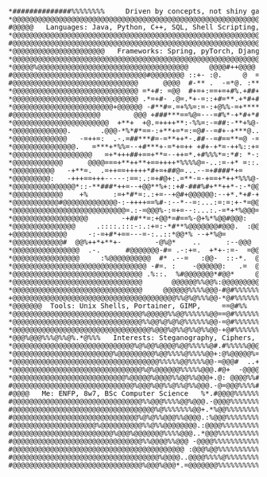 <pre>
*##############%%%%%%%%     Driven by concepts, not shiny gadgets     %%%######%#########*###******=
*@@@@@@@@@@@@@@@@@@@@@@@@@@@@@@@@@@@@@@@@@@@@@@@@@@@@@@@@@@@@@@@@@@@@@@@@%@@@@@@@@@@@@@@@@@@@@@@@@@*
#@@@@@   Languages: Java, Python, C++, SQL, Shell Scripting, HTML/CSS, JSON/XML   @@@@@@@@@@@@@@@@@*
*@@@@@@@@@@@@@@@@@@@@@@@@@@@@@@@@@@@@@@@@@@@@@@@@@@@@@@@@@@@@@@@@@@@@@@@@%@@@@@@@@@@@@@@@@@@@@@@@@@*  
#@@@@@@@@@@@@@@@@@@@@@@@@@@@@@@@@@@@@@@@@@@@@@@@@@@@@@@@@@@@@@@@@@@@@@%@@@@@@@@@@%@@@@@@@@@@@@@@@@@*
*@@@@@@@@@@@@@@@@@@@@@@   Frameworks: Spring, pyTorch, Django, Bootstrap   @@@@@@@@@@@@%%@@@%@@@@@@*
*@@@@@@@@@@@@@@@@@@@@@@@@@@@@@@@@@@@@@@@@@@@@@@@@@@@@@@@@@@@@@@@@@@@@@@@@%@@@@@@@@@@@@@@@@@@@@@@@@@*  
*@@@@@%@@@@@@@@@@@@@@@@@@@@@@@@@@@@@@@@@@@@     @@@@#++@@@@     @@@%%%@@@@@@@@@@@@@@@@%@@@@@@@@@@@@*
#@@@@@@@@@@@@@@@@@@@@@@@@@@@@@@@@#@@@@@@@@ ::+- :@.     @  ==*+.@@@@@@@@@@@@@@@%%@@%%%%@@@@@@@@@@@@*
#@@@@@@@@@@@@@@@@@@@@@@@@@@@@@@      @@@@  #-** .  -=*@. :**+#-:@@@@@@@@%@@@@@@@@@@@@@@@%%%@%@@@@@@*
*@@@@@@@@@@@@@@@@@@@@@@@@@@@@@@ =*+#: =@@  #+=+:==+=+#%.+##+#+*@@@% @@@@@@@@@@@@@@@%@@@@@@@@@@@@%@@*
*@@@@@@@@@@@@@@@@@@@@@@@@@@@@@@ .*=+#- .@=.*+-=::+#=**.+*#+#*+%+     =    @@%%%@%%@@@@@@%@@%@@@@@@@*
*@@@@@@@@@@@@@@@@@@@@@@@@+@@@@@@ -#**#=.=+%%=:=-:+@%%-=+******-:.-=+-. ..  @@@%%@%@@@@@@@@@@@@%%%@%*
#@@@@@@@@@@@@@@@@@@@@@        @@@ +###***==%@=---=#%*-+*#+*#==.:==--:.-#  @@@@@@@@@@%%%@%%@@@@@@@@@*
*@@@@@@@@@@@@@@@@@@@@@@@  +**+  +@.=++++**:-%%=:-=##:-**+%@-..=---:::++  @@@%@@@@@@%%@@@%@@@%@@@@%@+
*@@@@@@@@@@@@@.       .@@@-*%*#*==-:+**+=*=:=@#--=#+-+***@..:*-+=-:=*:  @@@@@@@@@@@@@@%@%%%%@@@@@@@*
*@@@@@@@@@@@@@   -=++=:  .-.=##***#=-=**++*-.##--=#==**=@ -=+---.:=*  -@@@+.     @@@%%%@@@@@@@@%%@@+
*@@@@@@@@@@@@@@@.   =***+*%%=--+#***+-=*+=++ +#+-+*=-++%::+=-:-:-++. @@:         @@@@@@@@%%@%%@@@@%+
*@@@@@@@@@@@@@@@@@@@   =+*+++##+==+**=--++=*.+#%%%*=:*#: *-:----+- *@    .     @@@@%%@%%%%@@@@%@%@@+
*@@@@@@@@@@@@      @@@@===+**++**+==++++*%%%%@=-..:=-+* =::.::==.=%*= ::    @@@@@@%@%@%@@@@%@@@@@@%+
*@@@@@@@@@@   -+**=.  .=++==+++++*#+=+##@=...--=+####*+=    .+--#*....   *@@@@@%%%%%%%@%%%%@%%%%%%@+
*@@@@@@@@@:   -+++==+++-----:==:.:=+#@+:.=**-=-+==+*++*%%%@-:*%=. ..   @@@@@%%%%%%%%@%%%%%@@@%%@%%@+
*@@@@@@@@@@@@@@@*::-**###*++=--+@@**%+::+#-###%#+**++*-:-*@@@  .::   @@@@%%%%%%@%%%%%%%@%%%@@%@%@@@+
*@@@@@@@@@@@@    +%      :=+*#*=:.:+=--+@#+@@@@@@:--+*.*+#-+: :=. -@@@@@@%%%%%%%%%%%@%%%%%%%%%%%%%%+
*@@@@@@@@@@@#@@@@@@@@@@@@@-:-++++==%#-:--*--=:...:=:=:+-*=@@@-...@@@@@@@@@@@@%%@%%%%%%%@%%@@%%@%%%@+
*@@@@@@@@@@@@@@@@@@@@@@@@@@@=.:-=@@@%-:=+=--:...:.-=*+*%@@@=   -:       . -@@@@%%%%@%%%%%%%%%%@%%%@=
*@@@@@@@@@@@@@@@@@@        -+##**=:+@@*=#==%-@+%*%@@#@@@:    +***#%%@%+:     #@@%%%%%%%%%%%%%%%%@%%=
*@@@@@@@@@@@@@@@     .::::.:::-:.:+=:-*#**%@@@@@@@#@@@.  :@@@@*-.    ..-=+*-  +@%%%%%%%%%%%%@%%%@%%=
+@@@@@@@@@@@@@     -:-=+#*+==---=-:..::*@@*% --+*%@=        ..:#@@@@@%++=:-*@@@@%%%%%@%%%%%%%%%%%%%=
*@@@@@@@@@@@@#  @@%++*+**+-        -@%@*    ..      :--@@@       .@@@@@@@@@@@@@%%%%%%%%%%%%%%%%%@%%=
*@@@@@@@@@@@@@@@@  .-.      #@@@@@@@-#= .-:+=.  +*+-:=-  =@@@.    #@@@%%%%%%%%%%%%%%%%%%@%%%%%%%%%%=
*@@@@@@@@@@@@@@@@     :%@@@@@@@@@@  #* .--=   :@@-  ::-*.  @@@@@@@@@%%%%@%%%%%%%%%%%%%%%%%%%%%%%%%%=
*@@@@@@@@@@@@@@@@@@@@@@@@@@@@@@@@ -#=. :    -@@@@@@:   .=  @@%#%%%%%%%%%%%%%%%%%%%%%%%%%%%%%%%%%%%@=
*@@@@@@@@@@@@@@@@@@@@@@@@@@@@@@@ .%::.  %#@@@@@@@*#@@*     @@%%%%%%%%%%%%%%%%%%@%%%%%%%%%%%%%%%%%%%=
*@@@@@@@@@@@@@@@@@@@@@@@@@@@@@@@       @@@@@@%%@@%:@@@@@@@@@%%%%%%%%%%%%%%%%%%%%%%%%%%@%%%%%%%%%@%%=
*@@@@@@@@@@@@@@@@@@@@@@@@@@@@@@@     @@@@@@%%%%@@@-#@#%%%%%%%%%%%%%%%%%%%%%%%%%%%%%%%%@%%%%%%%%%%%%=
+@@@@@@@@@@@@@@@@@@@@@@@@@@@@@@@@@@@@@@@%%@%@%%%@@-*@#%%%%%%%%%%%%%%%%%%%%%%%%%%%%%%%%%%%%%%%%%%%@%=
*@@@@@@@  Tools: Unix Shells, Portainer, GIMP,     ==@#%%   Wireshark, ALM Octane, Confluence   %%%=
*@@@@@@@@@@@@@@@@@@@@@@@@@@@@@@@%@@@@@%%@@%%%%%%@@==@#%%%%%%%%%%%%%%%%#%######%%%%%%%%%@@%%%%%%%@%%=
*@@@@@@@@@@@@@@@@@@@@@@@@@@@@@@@%%@@%@%@%@%%%%%%@@-=@#%%%%%%%%%#%############%%%%#%%%%%%%%@@%%%%@%%+
*@@@@@@@@@@@@@@@@@@@@@@@@@@@@@@@@@%@@@%@%%@%%@%%@@-+@#%%%%%%%%%#%##########%###%%%%%%%%%%%%%%%%%%%%=
*@@@%@@@%%%@%%@%.*@%%%   Interests: Steganography, Ciphers, OSINT, Audiophile   %##%%#%#%#%%@%%%@%%=
*@@@@@@@@@@@@@@@@@@@@@@@@@@@@@%@%@@%@@@@%@@%%%%%@#.#%%%%%@@@@@@%#######%%%#%#%###%%%%%%%%%%%%%@%@%@=
*@@@@@@@@@@@@@@@@@@@@@@@@%@@@@@@@@@%@@%%%%@%%%%@@+:@%@@@@@%=-==*%%%##%#########%%%%%%%%%%%%%%%%%%%@=
*@@@@@@@@@@@@@@@@@@@@@@@@@@@@@@@@@@@%%%%%@@%%%%@@-=@@@#  ..+%@%**#%#############%%%%%%%%%%%%%%%@@%@=
*@@@@@@@@@@@@@@@@@@@@@@@@@@@@@@@%@%@@@@@@%%%%%@@@.#@+  -@@@@%%%%%%#########%%%%%%%%%%%%%%%%%%%@%%%%+
*@@@@@@@@@@@@@@@@@@@@@@@@@@@%@@@@@%@@@@%%@@%%@@@+.@: @@@@%%################%%%%#%%%%#%%%%%%%%%%@%%@+
#@@@@@@@@@@@@@@@@@@@@@@@@@@@@@%@@@%@@%%@%%@%%@@@.-@=@@@%%%%###########%#%%%%%%%%%%%%#%%%%%%%%%%%%%%+
#@@@@   Me: ENFP, 8w7, BSc Computer Science   %*.#@@@@%%%%%%%%%%%%%%%%%%%%%%%%%%%#%%%%%%%%%@%%@%%@@+
#@@@@@@@@@@@@@@@@@@@@@@@@@@@@@@@%%@@@%%%%@@%@@@.-@@@@%%%%%%%%%%%%%%%%%%%%###%%%%%%%%%%%%%%%%%%%%%@%+
#@@@@@@@@@@@@@@@@@@@@@@@@@@@@@@@@@@%@%%%%%%%@@+.*%@@%%%%%%%%%%%%#####%%%%%%%%%%%%%##%%%%%%%%%%@@@%%+
#@@@@@@@@@@@@@@@@@@@@@@@@@@@@@@%@%@%%@@@%%@@@@.:%@@@%%%%%%%%%%%%%%%%%%####%%%%%####%%%%%%%%%%%%%%%%+
#@@@@@@@@@@@@@@@@@@@@%@@@@@@@@@@%%@%%@@@@@@@@.:@@@@%%%%%%%%%%%%%%%%%#%%#%%%#####%%%%%%%@@@@%%@%@%@@+
#@@@@@@@@@@@@@@@@@@@@@@@@%@@@%@@@@@@@%%%%@@@..*@@@%%%%%%%%%%%%%%%%%%%%%#%%#%%%%%%%%%@%%%%%%%%%@%%%@+
#@@@@@@@@@@@@@@@@@@@@@@@@@@@@@@@%%@@@@%%@@@ -@@@@%%%%%%%%%%%%%%%%%%%%%%%%%%%%%%%%%@%%%%@@%@%@%%@%%+
#@@@@@@@@@@@@@@@@@@@@@@@@@@@@@@@@@@@@@@@@@ :@@@%@@%%%%%%%%%%%%%%%%%%%%%%%%%%%%%%%%%%%%%%%%@@%%@%%@%+
#@@@@@@@@@@@@@@@@@@@@@@@@@@@@@@@@@@@%@@@@..@@@@%%%%@%%%%%%%%%%%%%%%%%%%%%%%%%%%%%%%%@@%%%%%%@@%@@@%+
#@@@@@@@@@@@@@@@@@@@@@@@@@@@@@@@%@@@%@@@*.=@@@@@@@%%%%%%%%%%%%%%%%%%%%%%%%%%%%%%%%%%%%@%%@%%%%@%%%@+
</pre>

<!--
**gooseyontheloosey/gooseyontheloosey** is a ✨ _special_ ✨ repository because its `README.md` (this file) appears on your GitHub profile.

Here are some ideas to get you started:

- 🔭 I’m currently working on ...
- 🌱 I’m currently learning ...
- 👯 I’m looking to collaborate on ...
- 🤔 I’m looking for help with ...
- 💬 Ask me about ...
- 📫 How to reach me: ...
- 😄 Pronouns: ...
- ⚡ Fun fact: ...
-->
